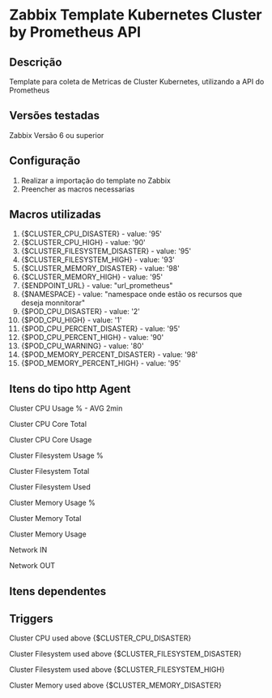 # Zabbix Template Kubernetes Cluster by Prometheus API
## Descrição

Template para coleta de Metricas de Cluster Kubernetes, utilizando a API do Prometheus

## Versões testadas
Zabbix Versão 6 ou superior<br>

## Configuração

1. Realizar a importação do template no Zabbix 
2. Preencher as macros necessarias

## Macros utilizadas

1. {$CLUSTER_CPU_DISASTER} - value: '95'
2. {$CLUSTER_CPU_HIGH} - value: '90'
3. {$CLUSTER_FILESYSTEM_DISASTER} - value: '95'
4. {$CLUSTER_FILESYSTEM_HIGH} - value: '93'
5. {$CLUSTER_MEMORY_DISASTER} - value: '98'
6. {$CLUSTER_MEMORY_HIGH} - value: '95'
7. {$ENDPOINT_URL} - value: "url_prometheus"
8. {$NAMESPACE} - value: "namespace onde estão os recursos que deseja monnitorar" 
9. {$POD_CPU_DISASTER} - value: '2'
10. {$POD_CPU_HIGH} - value: '1'
11. {$POD_CPU_PERCENT_DISASTER} - value: '95'
12. {$POD_CPU_PERCENT_HIGH} - value: '90'
13. {$POD_CPU_WARNING} - value: '80'
14. {$POD_MEMORY_PERCENT_DISASTER} - value: '98'
15. {$POD_MEMORY_PERCENT_HIGH} - value: '95'


## Itens do tipo http Agent

Cluster CPU Usage % - AVG 2min

Cluster CPU Core Total

Cluster CPU Core Usage

Cluster Filesystem Usage %

Cluster Filesystem Total

Cluster Filesystem Used

Cluster Memory Usage %

Cluster Memory Total

Cluster Memory Usage

Network IN

Network OUT

## Itens dependentes



## Triggers

Cluster CPU used above {$CLUSTER_CPU_DISASTER}

Cluster Filesystem used above {$CLUSTER_FILESYSTEM_DISASTER}

Cluster Filesystem used above {$CLUSTER_FILESYSTEM_HIGH}

Cluster Memory used above {$CLUSTER_MEMORY_DISASTER}




